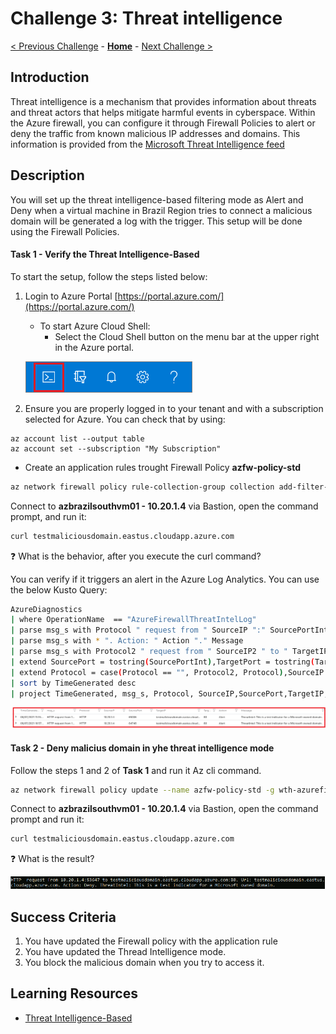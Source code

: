 # Challenge 3: Threat intelligence

[< Previous Challenge](./00-prereqs.md) - **[Home](../README.md)** - [Next Challenge >](./02-acr.md)

## Introduction

Threat intelligence is a mechanism that provides information about threats and threat actors that helps mitigate harmful events in cyberspace. Within the  Azure firewall, you can configure it through Firewall Policies to alert or deny the traffic from known malicious IP addresses and domains. This information is provided from the [Microsoft Threat Intelligence feed](https://www.microsoft.com/en-us/security/business/operations?rtc=1)


## Description

You will set up the threat intelligence-based filtering mode as Alert and Deny when a virtual machine in Brazil Region tries to connect a malicious domain will be generated a log with the trigger. This setup will be done using the Firewall Policies.

#### Task 1 - Verify the Threat Intelligence-Based

To start the setup, follow the steps listed below:

1. Login to Azure Portal [https://portal.azure.com/](https://portal.azure.com/)
    - To start Azure Cloud Shell:
        - Select the Cloud Shell button on the menu bar at the upper right in the Azure portal. 

    ![Menu](images/hdi-cloud-shell-menu.png)

2. Ensure you are properly logged in to your tenant and with a subscription selected for Azure. You can check that by using:

```azure cli
az account list --output table
az account set --subscription "My Subscription"
```
- Create an application rules trought Firewall Policy  **azfw-policy-std**

```bash
az network firewall policy rule-collection-group collection add-filter-collection -g wth-azurefirewall-rg --policy-name azfw-policy-std --rule-collection-group-name DefaultApplicationRuleCollectionGroup --name rule-allow-site-threat-intell --action Allow --rule-name allow-site-threat-intell --rule-type ApplicationRule --source-addresses "10.20.1.4" --protocols Http=80 --target-fqdns testmaliciousdomain.eastus.cloudapp.azure.com --collection-priority 11100
```

Connect to **azbrazilsouthvm01 - 10.20.1.4** via Bastion, open the command prompt, and run it:

```cmd
curl testmaliciousdomain.eastus.cloudapp.azure.com
```

:question: What is the behavior, after you execute the curl command?

You can verify if it triggers an alert in the Azure Log Analytics. You can use the below Kusto Query:

```bash
AzureDiagnostics
| where OperationName  == "AzureFirewallThreatIntelLog"
| parse msg_s with Protocol " request from " SourceIP ":" SourcePortInt:int " to " TargetIP ":" TargetPortInt:int *
| parse msg_s with * ". Action: " Action "." Message
| parse msg_s with Protocol2 " request from " SourceIP2 " to " TargetIP2 ". Action: " Action2
| extend SourcePort = tostring(SourcePortInt),TargetPort = tostring(TargetPortInt)
| extend Protocol = case(Protocol == "", Protocol2, Protocol),SourceIP = case(SourceIP == "", SourceIP2, SourceIP),TargetIP = case(TargetIP == "", TargetIP2, TargetIP),SourcePort = case(SourcePort == "", "N/A", SourcePort),TargetPort = case(TargetPort == "", "N/A", TargetPort)
| sort by TimeGenerated desc 
| project TimeGenerated, msg_s, Protocol, SourceIP,SourcePort,TargetIP,TargetPort,Action,Message
```

![Azure Log Analytics](images/Firewall-Thread-Intell.PNG)

#### Task 2 - Deny malicius domain in yhe threat intelligence mode

Follow the steps 1 and 2 of **Task 1** and run it Az cli command.

```bash
az network firewall policy update --name azfw-policy-std -g wth-azurefirewall-rg --threat-intel-mode Deny --sku Premium
```
Connect to **azbrazilsouthvm01 - 10.20.1.4** via Bastion, open the command prompt and run it:

```cmd
curl testmaliciousdomain.eastus.cloudapp.azure.com
```
:question: What is the result?

![Azure Log Analytics](images/Firewall-Thread-Intell-deny.PNG)

## Success Criteria

1. You have updated the Firewall policy with the application rule
2. You have updated the Thread Intelligence mode.
3. You block the malicious domain when you try to access it.

## Learning Resources

- [Threat Intelligence-Based ](https://docs.microsoft.com/en-us/azure/firewall-manager/threat-intelligence-settings)
